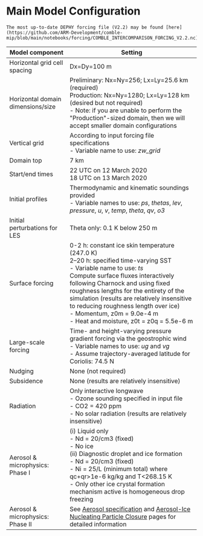 # Main Model Configuration

```{attention}
The most up-to-date DEPHY forcing file (V2.2) may be found [here](https://github.com/ARM-Development/comble-mip/blob/main/notebooks/forcing/COMBLE_INTERCOMPARISON_FORCING_V2.2.nc).
```

| Model component                      | Setting                                                                                                                                                                                         |
|--------------------------------------|-------------------------------------------------------------------------------------------------------------------------------------------------------------------------------------------------|
| Horizontal grid cell spacing         | Dx=Dy=100 m                                                                                                                                                                                     |
| Horizontal domain dimensions/size    | Preliminary: Nx=Ny=256; Lx=Ly=25.6 km (required)<br>Production: Nx=Ny=1280; Lx=Ly=128 km (desired but not required)<br>- Note: if you are unable to perform the "Production"-sized domain, then we will accept smaller domain configurations                                                                                                                                                                                                     |
| Vertical grid                        | According to input forcing file specifications<br>- Variable name to use: _zw_grid_                                                                                                             |
| Domain top                           | 7 km                                                                                                                                                                                            |
| Start/end times                      | 22 UTC on 12 March 2020<br>18 UTC on 13 March 2020                                                                                                                                              |
| Initial profiles                     | Thermodynamic and kinematic soundings provided<br>- Variable names to use: _ps_, _thetas_, _lev_, _pressure_, _u_, _v_, _temp_, _theta_, _qv_, _o3_                                             |
| Initial perturbations for LES        | Theta only: 0.1 K below 250 m                                                                                                                                                                   |
| Surface forcing                      | 0-2 h: constant ice skin temperature (247.0 K)<br>2–20 h: specified time-varying SST<br>- Variable name to use: _ts_<br>Compute surface fluxes interactively following Charnock and using fixed roughness lengths for the entirety of the simulation (results are relatively insensitive to reducing roughness length over ice)<br>- Momentum, z0m = 9.0e-4 m<br>- Heat and moisture, z0t = z0q = 5.5e-6 m                                                                                    |
| Large-scale forcing                  | Time- and height-varying pressure gradient forcing via the geostrophic wind<br>- Variable names to use: _ug_ and _vg_<br>- Assume trajectory-averaged latitude for Coriolis: 74.5 N             |
| Nudging                              | None (not required)                                                                                                                                                                             |
| Subsidence                           | None (results are relatively insensitive)                                                                                                                                                       |
| Radiation                            | Only interactive longwave<br>- Ozone sounding specified in input file<br>- CO2 = 420 ppm<br>- No solar radiation (results are relatively insensitive)                                           |
| Aerosol & microphysics: Phase I      | (i) Liquid only<br>- Nd = 20/cm3 (fixed)<br>- No ice<br>(ii) Diagnostic droplet and ice formation<br>- Nd = 20/cm3 (fixed)<br>- Ni = 25/L (minimum total) where qc+qr>1e-6 kg/kg and T<268.15 K<br>- Only other ice crystal formation mechanism active is homogeneous drop freezing                                                                                                                                                                      |
| Aerosol & microphysics: Phase II     | See [Aerosol specification](https://arm-development.github.io/comble-mip/notebooks/setup/aerosol-specification.html) and [Aerosol-Ice Nucleating Particle Closure](https://arm-development.github.io/comble-mip/notebooks/setup/aerosol-inp-closure.html) pages for detailed information                                                                                                                                |
